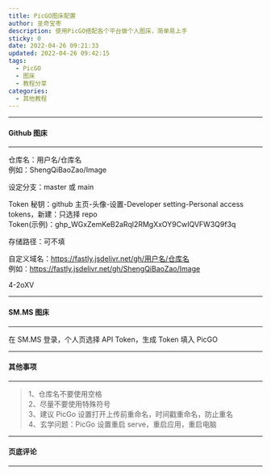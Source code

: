 ```yaml
---
title: PicGO图床配置
author: 圣奇宝枣
description: 使用PicGO搭配各个平台做个人图床，简单易上手
sticky: 0
date: 2022-04-26 09:21:33
updated: 2022-04-26 09:42:15
tags:
  - PicGO
  - 图床
  - 教程分享
categories:
  - 其他教程
---
```


---

#### **Github 图床**

---

仓库名：用户名/仓库名  
例如：ShengQiBaoZao/Image

设定分支：master 或 main

Token 秘钥：github 主页-头像-设置-Developer setting-Personal access tokens，新建：只选择 repo  
Token(示例)：ghp_WGxZemKeB2aRql2RMgXxOY9CwIQVFW3Q9f3q

存储路径：可不填

自定义域名：https://fastly.jsdelivr.net/gh/用户名/仓库名  
例如：https://fastly.jsdelivr.net/gh/ShengQiBaoZao/Image

4-2oXV

---

#### **SM.MS 图床**

---

在 SM.MS 登录，个人页选择 API Token，生成 Token 填入 PicGO

---

#### **其他事项**

---

> 1、仓库名不要使用空格  
> 2、尽量不要使用特殊符号  
> 3、建议 PicGo 设置打开上传前重命名，时间戳重命名，防止重名  
> 4、玄学问题：PicGo 设置重启 serve，重启应用，重启电脑

---

#### **页底评论**

---
